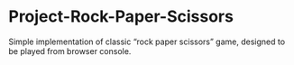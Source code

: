 # Project-Rock-Paper-Scissors
Simple implementation of classic “rock paper scissors” game, designed to be played from browser console.
